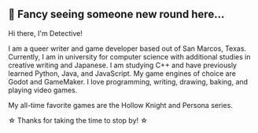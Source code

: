## 🔎 Fancy seeing someone new round here...

Hi there, I'm Detective!

I am a queer writer and game developer based out of San Marcos, Texas. Currently, I am in university for computer science with additional studies in creative writing and Japanese. I am studying C++ and have previously learned Python, Java, and JavaScript. My game engines of choice are Godot and GameMaker. I love programming, writing, drawing, baking, and playing video games.

My all-time favorite games are the Hollow Knight and Persona series.

☆ Thanks for taking the time to stop by! ☆

<!---
detectivewolff/detectivewolff is a ✨ special ✨ repository because its `README.md` (this file) appears on your GitHub profile.
You can click the Preview link to take a look at your changes.
--->
